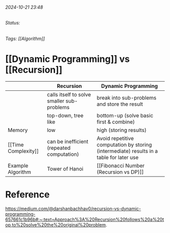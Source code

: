 
###### 2024-10-21 23:48
###### Status:
###### Tags: [[Algorithm]]

# [[Dynamic Programming]] vs [[Recursion]]

|                     | Recursion                                  | Dynamic Programming                                                                     |
| ------------------- | ------------------------------------------ | --------------------------------------------------------------------------------------- |
|                     | calls itself to solve smaller sub-problems | break into sub-problems and store the result                                            |
|                     | top-down, tree like                        | bottom-up (solve basic first & combine)                                                 |
| Memory              | low                                        | high (storing results)                                                                  |
| [[Time Complexity]] | can be inefficient (repeated computation)  | Avoid repetitive computation by storing (intermediate) results in a table for later use |
| Example Algorithm   | Tower of Hanoi                             | [[Fibonacci Number (Recursion vs DP)]]                                                  |



# Reference
https://medium.com/@darshanbachhav0/recursion-vs-dynamic-programming-657661c1b96b#:~:text=Approach%3A%20Recursion%20follows%20a%20top,to%20solve%20the%20original%20problem.